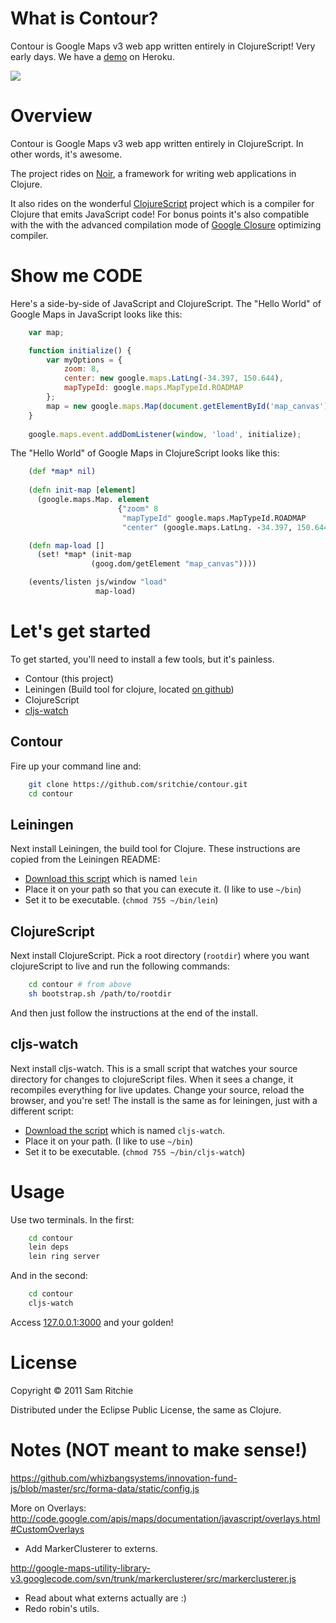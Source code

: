 # What is Contour?

Contour is Google Maps v3 web app written entirely in ClojureScript! Very early days. We have a [demo](http://contour.herokuapp.com) on Heroku.

![](http://i.imgur.com/c3yDI.png)


# Overview

Contour is Google Maps v3 web app written entirely in ClojureScript. In other words, it's awesome.

The project rides on [Noir](https://github.com/ibdknox/noir), a framework for writing web applications in Clojure.

It also rides on the wonderful [ClojureScript](https://github.com/clojure/clojurescript) project which is a compiler for Clojure that emits JavaScript code! For bonus points it's also compatible with the with the advanced compilation mode of [Google Closure](http://code.google.com/closure) optimizing compiler. 

# Show me CODE

Here's a side-by-side of JavaScript and ClojureScript. The "Hello World" of Google Maps in JavaScript looks like this: 

```javascript
    var map;

    function initialize() {
        var myOptions = {
            zoom: 8,
            center: new google.maps.LatLng(-34.397, 150.644),
            mapTypeId: google.maps.MapTypeId.ROADMAP
        };
        map = new google.maps.Map(document.getElementById('map_canvas'), myOptions);
    }
    
    google.maps.event.addDomListener(window, 'load', initialize);
```

The "Hello World" of Google Maps in ClojureScript looks like this: 

```clojure
    (def *map* nil)
    
    (defn init-map [element]
      (google.maps.Map. element
                        {"zoom" 8
                         "mapTypeId" google.maps.MapTypeId.ROADMAP
                         "center" (google.maps.LatLng. -34.397, 150.644)}))

    (defn map-load []
      (set! *map* (init-map
                  (goog.dom/getElement "map_canvas"))))

    (events/listen js/window "load"
                   map-load)
```

# Let's get started

To get started, you'll need to install a few tools, but it's painless.

* Contour (this project)
* Leiningen (Build tool for clojure, located [on github](https://github.com/technomancy/leiningen))
* ClojureScript
* [cljs-watch](https://github.com/ibdknox/cljs-watch)

## Contour

Fire up your command line and:


```bash
    git clone https://github.com/sritchie/contour.git
    cd contour
```

## Leiningen

Next install Leiningen, the build tool for Clojure. These instructions are copied from the Leiningen README:

* [Download this script](https://raw.github.com/technomancy/leiningen/stable/bin/lein) which is named `lein`
* Place it on your path so that you can execute it. (I like to use `~/bin`)
* Set it to be executable. (`chmod 755 ~/bin/lein`)

## ClojureScript

Next install ClojureScript. Pick a root directory (`rootdir`) where you want clojureScript to live and run the following commands:

```bash
    cd contour # from above
    sh bootstrap.sh /path/to/rootdir
```

And then just follow the instructions at the end of the install.

## cljs-watch

Next install cljs-watch. This is a small script that watches your source directory for changes to clojureScript files. When it sees a change, it recompiles everything for live updates. Change your source, reload the browser, and you're set! The install is the same as for leiningen, just with a different script:

* [Download the script](https://github.com/ibdknox/cljs-watch/blob/master/cljs-watch) which is named `cljs-watch`.
* Place it on your path. (I like to use `~/bin`)
* Set it to be executable. (`chmod 755 ~/bin/cljs-watch`)

# Usage

Use two terminals. In the first:

```bash
    cd contour
    lein deps
    lein ring server    
```

And in the second:

```bash
    cd contour
    cljs-watch
```

Access [127.0.0.1:3000](127.0.0.1:3000) and your golden!

# License

Copyright © 2011 Sam Ritchie

Distributed under the Eclipse Public License, the same as Clojure.

# Notes (NOT meant to make sense!)

https://github.com/whizbangsystems/innovation-fund-js/blob/master/src/forma-data/static/config.js

More on Overlays:
    http://code.google.com/apis/maps/documentation/javascript/overlays.html#CustomOverlays

* Add MarkerClusterer to externs.

http://google-maps-utility-library-v3.googlecode.com/svn/trunk/markerclusterer/src/markerclusterer.js

* Read about what externs actually are :)
* Redo robin's utils.
